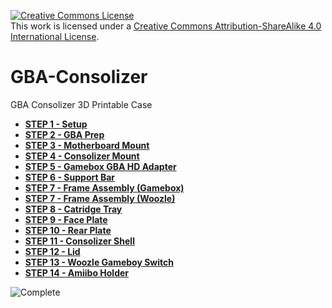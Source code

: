 [![Creative Commons License](https://i.creativecommons.org/l/by-sa/4.0/88x31.png)](http://creativecommons.org/licenses/by-sa/4.0/)  
This work is licensed under a [Creative Commons Attribution-ShareAlike 4.0 International License](http://creativecommons.org/licenses/by-sa/4.0/).

# GBA-Consolizer
GBA Consolizer 3D Printable Case

* **[STEP 1 - Setup](Steps/Step1.md)**
* **[STEP 2 - GBA Prep](Steps/Step2.md)**
* **[STEP 3 - Motherboard Mount](Steps/Step3.md)**
* **[STEP 4 - Consolizer Mount](Steps/Step4.md)**
* **[STEP 5 - Gamebox GBA HD Adapter](Steps/Step5.md)**
* **[STEP 6 - Support Bar](Steps/Step6.md)**
* **[STEP 7 - Frame Assembly (Gamebox)](Steps/Step7.md)**
* **[STEP 7 - Frame Assembly (Woozle)](Steps/Step7b.md)**
* **[STEP 8 - Catridge Tray](Steps/Step8.md)**
* **[STEP 9 - Face Plate](Steps/Step9.md)**
* **[STEP 10 - Rear Plate](Steps/Step10.md)**
* **[STEP 11 - Consolizer Shell](Steps/Step11.md)**
* **[STEP 12 - Lid](Steps/Step12.md)**
* **[STEP 13 - Woozle Gameboy Switch](Steps/Step13.md)**
* **[STEP 14 - Amiibo Holder](Steps/Step14.md)**

![Complete](Images/Common/Lid/Step6.png "Step 6")